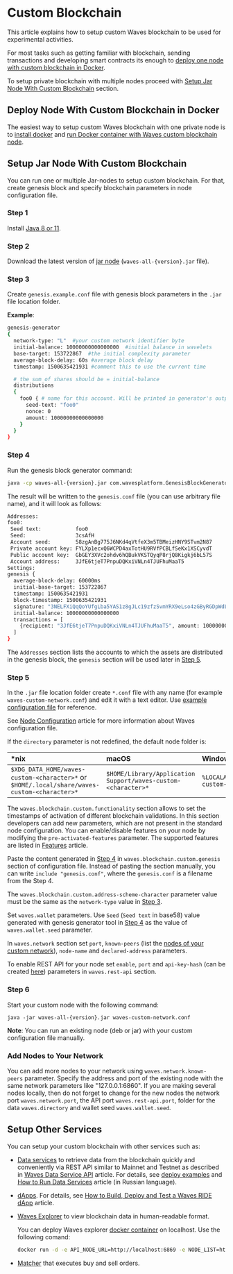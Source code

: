 # Custom Blockchain

This article explains how to setup custom Waves blockchain to be used for experimental activities.

For most tasks such as getting familiar with blockchain, sending transactions and developing smart contracts its enough to [deploy one node with custom blockchain in Docker](#deploy-node-with-custom-blockchain-in-docker).

To setup private blockchain with multiple nodes proceed with [Setup Jar Node With Custom Blockchain](#setup-jar-node-with-custom-blockchain) section.

## Deploy Node With Custom Blockchain in Docker

The easiest way to setup custom Waves blockchain with one private node is to [install docker](https://docs.docker.com/engine/install/) and [run Docker container with Waves custom blockchain node](https://hub.docker.com/r/wavesplatform/waves-private-node).

## Setup Jar Node With Custom Blockchain

You can run one or multiple Jar-nodes to setup custom blockchain.
For that, create genesis block and specify blockchain parameters in node configuration file.

### Step 1

Install [Java 8 or 11](https://java.com/en/download/).

### Step 2

Download the latest version of [jar node](https://github.com/wavesplatform/Waves/releases) (`waves-all-{version}.jar` file).

### Step 3

Create `genesis.example.conf` file with genesis block parameters in the `.jar` file location folder.

**Example**:

```bash
genesis-generator
{
  network-type: "L"  #your custom network identifier byte
  initial-balance: 10000000000000000  #initial balance in wavelets
  base-target: 153722867  #the initial complexity parameter
  average-block-delay: 60s #average block delay
  timestamp: 1500635421931 #comment this to use the current time

  # the sum of shares should be = initial-balance
  distributions
  {
    foo0 { # name for this account. Will be printed in generator's output
      seed-text: "foo0"
      nonce: 0
      amount: 10000000000000000
    }
  }
}
```

### Step 4

Run the genesis block generator command:

```bash
java -cp waves-all-{version}.jar com.wavesplatform.GenesisBlockGenerator genesis.example.conf
```

The result will be written to the `genesis.conf` file (you can use arbitrary file name), and it will look as follows:

```bash
Addresses:
foo0:
 Seed text:           foo0
 Seed:                3csAfH
 Account seed:        58zgAnBg775J6NKd4qVtfeX3m5TBMeizHNY9STvm2N87
 Private account key: FYLXp1ecxQ6WCPD4axTotHU9RVfPCBLfSeKx1XSCyvdT
 Public account key:  GbGEY3XVc2ohdv6hQBukVKSTQyqP8rjQ8Kigkj6bL57S
 Account address:     3JfE6tjeT7PnpuDQKxiVNLn4TJUFhuMaaT5
Settings:
genesis {
  average-block-delay: 60000ms
  initial-base-target: 153722867
  timestamp: 1500635421931
  block-timestamp: 1500635421931
  signature: "3NELFXiQqQoYUfgLba5YAS1z8gJLc19zfzSvmYRX9eLso4zGByRGDpWdL4cooHTocyi5boFiu6H7hyW3ukVGtswP"
  initial-balance: 10000000000000000
  transactions = [
    {recipient: "3JfE6tjeT7PnpuDQKxiVNLn4TJUFhuMaaT5", amount: 10000000000000000}
  ]
}
```

The `Addresses` section lists the accounts to which the assets are distributed in the genesis block, the `genesis` section will be used later in [Step 5](#step-5).

### Step 5

In the `.jar` file location folder create `*.conf` file with any name (for example `waves-custom-network.conf`) and edit it with a text editor. Use [example configuration file](https://github.com/wavesplatform/private-node-docker-image/blob/stagenet/waves.custom.conf) for reference.

See [Node Configuration](/en/waves-node/node-configuration) article for more information about Waves configuration file.

If the `directory` parameter is not redefined, the default node folder is:

| *nix | macOS | Windows |
| :--- | :--- | :--- |
| `$XDG_DATA_HOME/waves-custom-<character>*` or `$HOME/.local/share/waves-custom-<character>*` | `$HOME/Library/Application Support/waves-custom-<character>*` | `%LOCALAPPDATA%/waves-custom-<character>*` |

The `waves.blockchain.custom.functionality` section allows to set the timestamps of activation of different blockchain validations. In this section developers can add new parameters, which are not present in the standard node configuration. You can enable/disable features on your node by modifying the `pre-activated-features` parameter. The supported features are listed in [Features](/en/waves-node/features/) article.

Paste the content generated in [Step 4](#step-4) in `waves.blockchain.custom.genesis` section of configuration file. Instead of pasting the section manually, you can write `include "genesis.conf"`, where the `genesis.conf` is a filename from the Step 4.

The `waves.blockchain.custom.address-scheme-character` parameter value must be the same as the `network-type` value in [Step 3](#step-3).

Set `waves.wallet` parameters. Use `Seed` (`Seed text` in base58) value generated with genesis generator tool in [Step 4](#step-4) as the value of `waves.wallet.seed` parameter.

In `waves.network` section set `port`, `known-peers` (list the [nodes of your custom network](#add-nodes-to-your-network)), `node-name` and `declared-address` parameters.

To enable REST API for your node set `enable`, `port` and `api-key-hash` (can be created [here](https://nodes.wavesnodes.com/api-docs/index.html#/utils/hashSecure_1)) parameters in `waves.rest-api` section.

### Step 6

Start your custom node with the following command:

```
java -jar waves-all-{version}.jar waves-custom-network.conf
```

**Note**: You can run an existing node (deb or jar) with your custom configuration file manually.

### Add Nodes to Your Network

You can add more nodes to your network using `waves.network.known-peers` parameter. Specify the address and port of the existing node with the same network parameters like "127.0.0.1:6860". If you are making several nodes locally, then do not forget to change for the new nodes the network port `waves.network.port`, the API port `waves.rest-api.port`, folder for the data `waves.directory` and wallet seed `waves.wallet.seed`.

## Setup Other Services

You can setup your custom blockchain with other services such as:

* [Data services](/en/building-apps/waves-api-and-sdk/waves-data-service-api) to retrieve data from the blockchain quickly and conveniently via REST API similar to Mainnet and Testnet as described in [Waves Data Service API](/en/building-apps/waves-api-and-sdk/waves-data-service-api) article. For details, see [deploy examples](https://github.com/wavesplatform/deploy-examples) and [How to Run Data Services](https://wavestalk.ru/t/kak-zapustit-data-services-za-30-minut-iz-korobki/272) article (in Russian language).

* [dApps](/en/blockchain/account/dapp). For details, see [How to Build, Deploy and Test a Waves RIDE dApp](https://medium.com/wavesprotocol/how-to-build-deploy-and-test-a-waves-ride-dapp-785311f58c2) article.

* [Waves Explorer](/en/ecosystem/waves-explorer/about-waves-explorer) to view blockchain data in human-readable format.

   You can deploy Waves explorer [docker container](https://hub.docker.com/r/wavesplatform/explorer) on localhost. Use the following comand:

   ```bash
   docker run -d -e API_NODE_URL=http://localhost:6869 -e NODE_LIST=http://localhost:6869 -p 3000:8080 wavesplatform/explorer
   ```

* [Matcher](https://github.com/wavesplatform/matcher) that executes buy and sell orders.

<!--* [Matcher](https://docs.waves.exchange/en/waves-matcher/) -->
